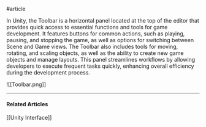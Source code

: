 #article

In Unity, the Toolbar is a horizontal panel located at the top of the editor that provides quick access to essential functions and tools for game development. It features buttons for common actions, such as playing, pausing, and stopping the game, as well as options for switching between Scene and Game views. The Toolbar also includes tools for moving, rotating, and scaling objects, as well as the ability to create new game objects and manage layouts. This panel streamlines workflows by allowing developers to execute frequent tasks quickly, enhancing overall efficiency during the development process.

![[Toolbar.png]]

---
#### Related Articles
[[Unity Interface]]